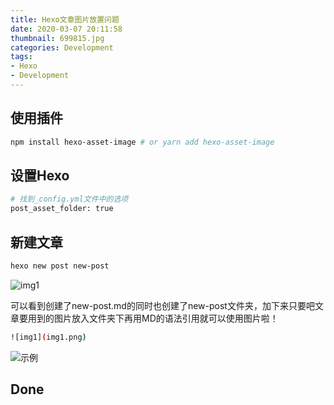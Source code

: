 ```yaml
---
title: Hexo文章图片放置问题
date: 2020-03-07 20:11:58
thumbnail: 699815.jpg
categories: Development
tags:
- Hexo
- Development
---
```


<!--
  thumbnail 900 * 290
 -->

## 使用插件

```bash
npm install hexo-asset-image # or yarn add hexo-asset-image
```

<!-- more -->

## 设置Hexo

```bash
# 找到_config.yml文件中的选项
post_asset_folder: true
```

## 新建文章

```bash
hexo new post new-post
```

![img1](img1.png)

可以看到创建了new-post.md的同时也创建了new-post文件夹，加下来只要吧文章要用到的图片放入文件夹下再用MD的语法引用就可以使用图片啦！

```bash
![img1](img1.png)
```

![示例](示例.png)

## Done
